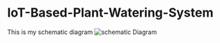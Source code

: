 # IoT-Based-Plant-Watering-System

This is my schematic diagram
![schematic Diagram](https://github.com/user-attachments/assets/199f73f3-68d4-4ab7-ac2e-627b0ebde0db)
